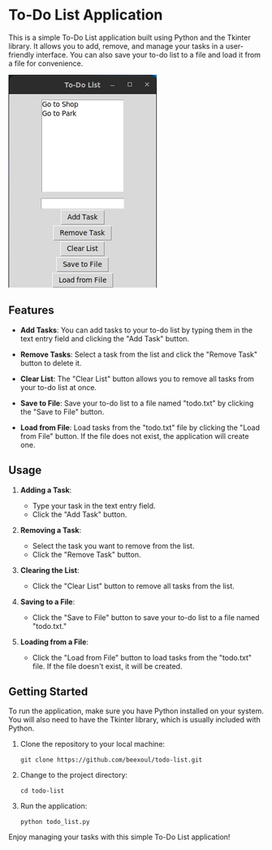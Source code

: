 # To-Do List Application

This is a simple To-Do List application built using Python and the Tkinter library. It allows you to add, remove, and manage your tasks in a user-friendly interface. You can also save your to-do list to a file and load it from a file for convenience.

![Screenshot](Screenshot.png)

## Features

- **Add Tasks**: You can add tasks to your to-do list by typing them in the text entry field and clicking the "Add Task" button.

- **Remove Tasks**: Select a task from the list and click the "Remove Task" button to delete it.

- **Clear List**: The "Clear List" button allows you to remove all tasks from your to-do list at once.

- **Save to File**: Save your to-do list to a file named "todo.txt" by clicking the "Save to File" button.

- **Load from File**: Load tasks from the "todo.txt" file by clicking the "Load from File" button. If the file does not exist, the application will create one.

## Usage

1. **Adding a Task**:
   - Type your task in the text entry field.
   - Click the "Add Task" button.

2. **Removing a Task**:
   - Select the task you want to remove from the list.
   - Click the "Remove Task" button.

3. **Clearing the List**:
   - Click the "Clear List" button to remove all tasks from the list.

4. **Saving to a File**:
   - Click the "Save to File" button to save your to-do list to a file named "todo.txt."

5. **Loading from a File**:
   - Click the "Load from File" button to load tasks from the "todo.txt" file. If the file doesn't exist, it will be created.

## Getting Started

To run the application, make sure you have Python installed on your system. You will also need to have the Tkinter library, which is usually included with Python.

1. Clone the repository to your local machine:

   ```
   git clone https://github.com/beexoul/todo-list.git
   ```

2. Change to the project directory:

   ```
   cd todo-list
   ```

3. Run the application:

   ```
   python todo_list.py
   ```

Enjoy managing your tasks with this simple To-Do List application!
